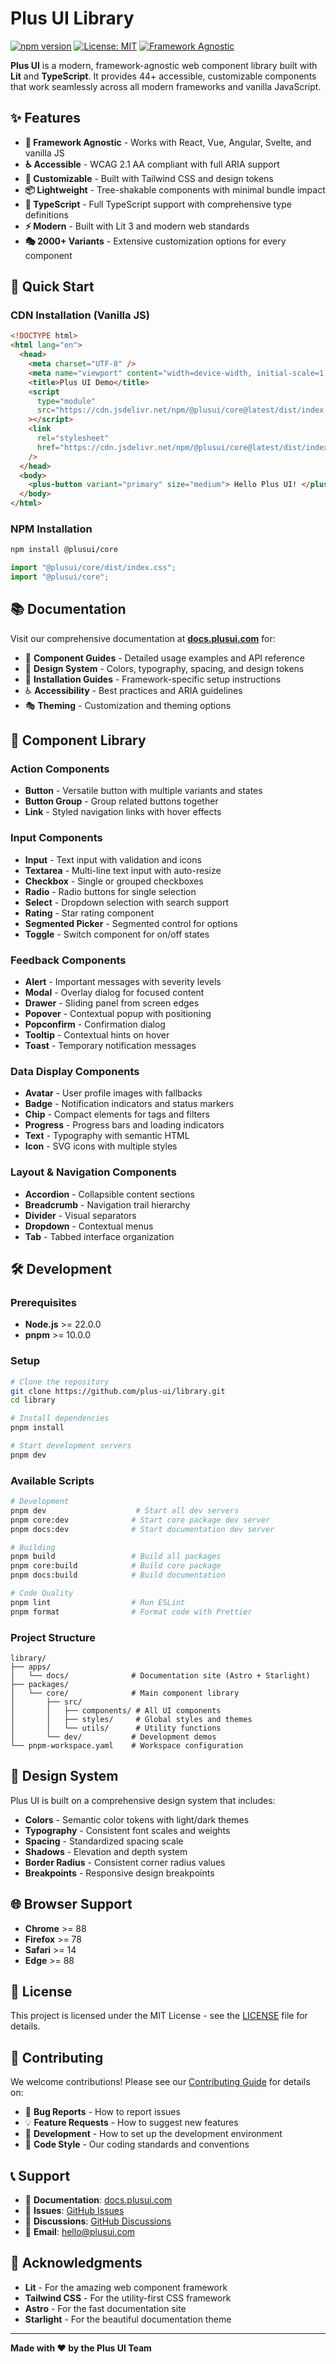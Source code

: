 # Plus UI Library

[![npm version](https://badge.fury.io/js/@plusui%2Fcore.svg)](https://badge.fury.io/js/@plusui%2Fcore)
[![License: MIT](https://img.shields.io/badge/License-MIT-yellow.svg)](https://opensource.org/licenses/MIT)
[![Framework Agnostic](https://img.shields.io/badge/Framework-Agnostic-blue.svg)](https://webcomponents.org/)

**Plus UI** is a modern, framework-agnostic web component library built with **Lit** and **TypeScript**. It provides 44+ accessible, customizable components that work seamlessly across all modern frameworks and vanilla JavaScript.

## ✨ Features

- **🎯 Framework Agnostic** - Works with React, Vue, Angular, Svelte, and vanilla JS
- **♿ Accessible** - WCAG 2.1 AA compliant with full ARIA support
- **🎨 Customizable** - Built with Tailwind CSS and design tokens
- **📦 Lightweight** - Tree-shakable components with minimal bundle impact
- **🔧 TypeScript** - Full TypeScript support with comprehensive type definitions
- **⚡ Modern** - Built with Lit 3 and modern web standards
- **🎭 2000+ Variants** - Extensive customization options for every component

## 🚀 Quick Start

### CDN Installation (Vanilla JS)

```html
<!DOCTYPE html>
<html lang="en">
  <head>
    <meta charset="UTF-8" />
    <meta name="viewport" content="width=device-width, initial-scale=1.0" />
    <title>Plus UI Demo</title>
    <script
      type="module"
      src="https://cdn.jsdelivr.net/npm/@plusui/core@latest/dist/index.js"
    ></script>
    <link
      rel="stylesheet"
      href="https://cdn.jsdelivr.net/npm/@plusui/core@latest/dist/index.css"
    />
  </head>
  <body>
    <plus-button variant="primary" size="medium"> Hello Plus UI! </plus-button>
  </body>
</html>
```

### NPM Installation

```bash
npm install @plusui/core
```

```javascript
import "@plusui/core/dist/index.css";
import "@plusui/core";
```

## 📚 Documentation

Visit our comprehensive documentation at **[docs.plusui.com](https://docs.plusui.com)** for:

- 📖 **Component Guides** - Detailed usage examples and API reference
- 🎨 **Design System** - Colors, typography, spacing, and design tokens
- 🔧 **Installation Guides** - Framework-specific setup instructions
- ♿ **Accessibility** - Best practices and ARIA guidelines
- 🎭 **Theming** - Customization and theming options

## 🧩 Component Library

### Action Components

- **Button** - Versatile button with multiple variants and states
- **Button Group** - Group related buttons together
- **Link** - Styled navigation links with hover effects

### Input Components

- **Input** - Text input with validation and icons
- **Textarea** - Multi-line text input with auto-resize
- **Checkbox** - Single or grouped checkboxes
- **Radio** - Radio buttons for single selection
- **Select** - Dropdown selection with search support
- **Rating** - Star rating component
- **Segmented Picker** - Segmented control for options
- **Toggle** - Switch component for on/off states

### Feedback Components

- **Alert** - Important messages with severity levels
- **Modal** - Overlay dialog for focused content
- **Drawer** - Sliding panel from screen edges
- **Popover** - Contextual popup with positioning
- **Popconfirm** - Confirmation dialog
- **Tooltip** - Contextual hints on hover
- **Toast** - Temporary notification messages

### Data Display Components

- **Avatar** - User profile images with fallbacks
- **Badge** - Notification indicators and status markers
- **Chip** - Compact elements for tags and filters
- **Progress** - Progress bars and loading indicators
- **Text** - Typography with semantic HTML
- **Icon** - SVG icons with multiple styles

### Layout & Navigation Components

- **Accordion** - Collapsible content sections
- **Breadcrumb** - Navigation trail hierarchy
- **Divider** - Visual separators
- **Dropdown** - Contextual menus
- **Tab** - Tabbed interface organization

## 🛠️ Development

### Prerequisites

- **Node.js** >= 22.0.0
- **pnpm** >= 10.0.0

### Setup

```bash
# Clone the repository
git clone https://github.com/plus-ui/library.git
cd library

# Install dependencies
pnpm install

# Start development servers
pnpm dev
```

### Available Scripts

```bash
# Development
pnpm dev                    # Start all dev servers
pnpm core:dev              # Start core package dev server
pnpm docs:dev              # Start documentation dev server

# Building
pnpm build                 # Build all packages
pnpm core:build            # Build core package
pnpm docs:build            # Build documentation

# Code Quality
pnpm lint                  # Run ESLint
pnpm format                # Format code with Prettier
```

### Project Structure

```
library/
├── apps/
│   └── docs/              # Documentation site (Astro + Starlight)
├── packages/
│   └── core/              # Main component library
│       ├── src/
│       │   ├── components/ # All UI components
│       │   ├── styles/     # Global styles and themes
│       │   └── utils/      # Utility functions
│       └── dev/           # Development demos
└── pnpm-workspace.yaml    # Workspace configuration
```

## 🎨 Design System

Plus UI is built on a comprehensive design system that includes:

- **Colors** - Semantic color tokens with light/dark themes
- **Typography** - Consistent font scales and weights
- **Spacing** - Standardized spacing scale
- **Shadows** - Elevation and depth system
- **Border Radius** - Consistent corner radius values
- **Breakpoints** - Responsive design breakpoints

## 🌐 Browser Support

- **Chrome** >= 88
- **Firefox** >= 78
- **Safari** >= 14
- **Edge** >= 88

## 📄 License

This project is licensed under the MIT License - see the [LICENSE](LICENSE) file for details.

## 🤝 Contributing

We welcome contributions! Please see our [Contributing Guide](CONTRIBUTING.md) for details on:

- 🐛 **Bug Reports** - How to report issues
- 💡 **Feature Requests** - How to suggest new features
- 🔧 **Development** - How to set up the development environment
- 📝 **Code Style** - Our coding standards and conventions

## 📞 Support

- 📖 **Documentation**: [docs.plusui.com](https://docs.plusui.com)
- 🐛 **Issues**: [GitHub Issues](https://github.com/plus-ui/library/issues)
- 💬 **Discussions**: [GitHub Discussions](https://github.com/plus-ui/library/discussions)
- 📧 **Email**: [hello@plusui.com](mailto:hello@plusui.com)

## 🙏 Acknowledgments

- **Lit** - For the amazing web component framework
- **Tailwind CSS** - For the utility-first CSS framework
- **Astro** - For the fast documentation site
- **Starlight** - For the beautiful documentation theme

---

**Made with ❤️ by the Plus UI Team**

